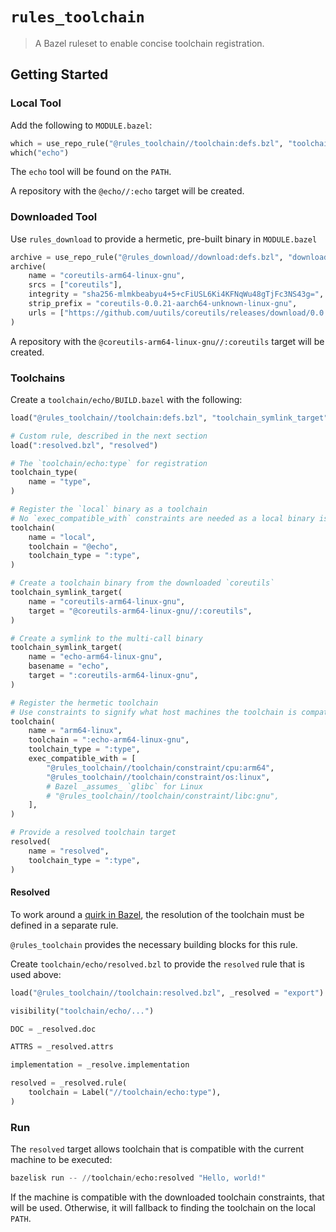 # `rules_toolchain`

> A Bazel ruleset to enable concise toolchain registration.

## Getting Started

### Local Tool

Add the following to `MODULE.bazel`:

```py
which = use_repo_rule("@rules_toolchain//toolchain:defs.bzl", "toolchain_local_which")
which("echo")
```

The `echo` tool will be found on the `PATH`.

A repository with the `@echo//:echo` target will be created.

### Downloaded Tool

Use `rules_download` to provide a hermetic, pre-built binary in `MODULE.bazel`

```py
archive = use_repo_rule("@rules_download//download:defs.bzl", "download_archive")
archive(
    name = "coreutils-arm64-linux-gnu",
    srcs = ["coreutils"],
    integrity = "sha256-mlmkbeabyu4+5+cFiUSL6Ki4KFNqWu48gTjFc3NS43g=",
    strip_prefix = "coreutils-0.0.21-aarch64-unknown-linux-gnu",
    urls = ["https://github.com/uutils/coreutils/releases/download/0.0.21/coreutils-0.0.21-aarch64-unknown-linux-gnu.tar.gz"],
)
```

A repository with the `@coreutils-arm64-linux-gnu//:coreutils` target will be created.

### Toolchains

Create a `toolchain/echo/BUILD.bazel` with the following:

```py
load("@rules_toolchain//toolchain:defs.bzl", "toolchain_symlink_target", "toolchain_test")

# Custom rule, described in the next section
load(":resolved.bzl", "resolved")

# The `toolchain/echo:type` for registration
toolchain_type(
    name = "type",
)

# Register the `local` binary as a toolchain
# No `exec_compatible_with` constraints are needed as a local binary is always compatible with the execution platform
toolchain(
    name = "local",
    toolchain = "@echo",
    toolchain_type = ":type",
)

# Create a toolchain binary from the downloaded `coreutils`
toolchain_symlink_target(
    name = "coreutils-arm64-linux-gnu",
    target = "@coreutils-arm64-linux-gnu//:coreutils",
)

# Create a symlink to the multi-call binary
toolchain_symlink_target(
    name = "echo-arm64-linux-gnu",
    basename = "echo",
    target = ":coreutils-arm64-linux-gnu",
)

# Register the hermetic toolchain
# Use constraints to signify what host machines the toolchain is compatible with
toolchain(
    name = "arm64-linux",
    toolchain = ":echo-arm64-linux-gnu",
    toolchain_type = ":type",
    exec_compatible_with = [
        "@rules_toolchain//toolchain/constraint/cpu:arm64",
        "@rules_toolchain//toolchain/constraint/os:linux",
        # Bazel _assumes_ `glibc` for Linux
        # "@rules_toolchain//toolchain/constraint/libc:gnu",
    ],
)

# Provide a resolved toolchain target
resolved(
    name = "resolved",
    toolchain_type = ":type",
)
```

#### Resolved

To work around a [quirk in Bazel][resolved], the resolution of the toolchain must be defined in a separate rule.

`@rules_toolchain` provides the necessary building blocks for this rule.

Create `toolchain/echo/resolved.bzl` to provide the `resolved` rule that is used above:

```py
load("@rules_toolchain//toolchain:resolved.bzl", _resolved = "export")

visibility("toolchain/echo/...")

DOC = _resolved.doc

ATTRS = _resolved.attrs

implementation = _resolve.implementation

resolved = _resolved.rule(
    toolchain = Label("//toolchain/echo:type"),
)
```

### Run

The `resolved` target allows toolchain that is compatible with the current machine to be executed:

```py
bazelisk run -- //toolchain/echo:resolved "Hello, world!"
```

If the machine is compatible with the downloaded toolchain constraints, that will be used. Otherwise, it will fallback
to finding the toolchain on the local `PATH`.

[resolved]: https://github.com/bazelbuild/bazel/issues/14009
